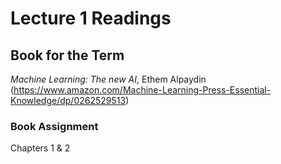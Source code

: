 # Lecture 1 Readings

## Book for the Term
*Machine Learning: The new AI*, Ethem Alpaydin 
(https://www.amazon.com/Machine-Learning-Press-Essential-Knowledge/dp/0262529513)

### Book Assignment
Chapters 1 & 2


